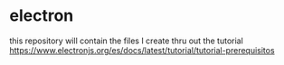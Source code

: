 # electron
this repository will contain the files I create thru out the tutorial https://www.electronjs.org/es/docs/latest/tutorial/tutorial-prerequisitos

